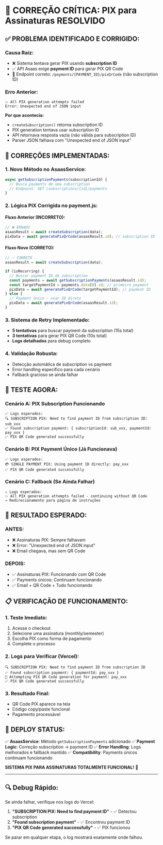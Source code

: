 # 🚨 CORREÇÃO CRÍTICA: PIX para Assinaturas RESOLVIDO

## ✅ **PROBLEMA IDENTIFICADO E CORRIGIDO:**

### **Causa Raiz:**
- ❌ Sistema tentava gerar PIX usando **subscription ID**
- ✅ API Asaas exige **payment ID** para gerar PIX QR Code
- 🔗 Endpoint correto: `/payments/{PAYMENT_ID}/pixQrCode` (não subscription ID)

### **Erro Anterior:**
```
💥 All PIX generation attempts failed
Error: Unexpected end of JSON input
```

**Por que acontecia:**
- `createSubscription()` retorna subscription ID
- PIX generation tentava usar subscription ID
- API retornava resposta vazia (não válida para subscription ID)
- Parser JSON falhava com "Unexpected end of JSON input"

## 🔧 **CORREÇÕES IMPLEMENTADAS:**

### **1. Novo Método no AsaasService:**
```javascript
async getSubscriptionPayments(subscriptionId) {
  // Busca payments de uma subscription
  // Endpoint: GET /subscriptions/{id}/payments
}
```

### **2. Lógica PIX Corrigida no payment.js:**

#### **Fluxo Anterior (INCORRETO):**
```javascript
// ❌ ERRADO
asaasResult = await createSubscription(data);
pixData = await generatePixQrCode(asaasResult.id); // subscription ID
```

#### **Fluxo Novo (CORRETO):**
```javascript
// ✅ CORRETO
asaasResult = await createSubscription(data);

if (isRecurring) {
  // Buscar payment ID da subscription
  const payments = await getSubscriptionPayments(asaasResult.id);
  const targetPaymentId = payments.data[0].id; // primeiro payment
  pixData = await generatePixQrCode(targetPaymentId); // payment ID
} else {
  // Payment único - usar ID direto
  pixData = await generatePixQrCode(asaasResult.id);
}
```

### **3. Sistema de Retry Implementado:**
- **5 tentativas** para buscar payment da subscription (15s total)
- **3 tentativas** para gerar PIX QR Code (10s total)
- **Logs detalhados** para debug completo

### **4. Validação Robusta:**
- Detecção automática de subscription vs payment
- Error handling específico para cada cenário
- Fallback gracioso se ainda falhar

## 🧪 **TESTE AGORA:**

### **Cenário A: PIX Subscription Funcionando**
```
✅ Logs esperados:
🔍 SUBSCRIPTION PIX: Need to find payment ID from subscription ID: sub_xxx
✅ Found subscription payment: { subscriptionId: sub_xxx, paymentId: pay_xxx }
✅ PIX QR Code generated successfully
```

### **Cenário B: PIX Payment Único (Já Funcionava)**
```
✅ Logs esperados:
💳 SINGLE PAYMENT PIX: Using payment ID directly: pay_xxx
✅ PIX QR Code generated successfully
```

### **Cenário C: Fallback (Se Ainda Falhar)**
```
⚠️ Logs esperados:
💥 All PIX generation attempts failed - continuing without QR Code
→ Redirecionamento para página de instruções
```

## 🎯 **RESULTADO ESPERADO:**

### **ANTES:**
- ❌ Assinaturas PIX: Sempre falhavam
- ❌ Error: "Unexpected end of JSON input"
- ❌ Email chegava, mas sem QR Code

### **DEPOIS:**
- ✅ Assinaturas PIX: Funcionando com QR Code
- ✅ Payments únicos: Continuam funcionando
- ✅ Email + QR Code + Tudo funcionando

## 📋 **VERIFICAÇÃO DE FUNCIONAMENTO:**

### **1. Teste Imediato:**
1. Acesse o checkout
2. Selecione uma assinatura (monthly/semester)
3. Escolha PIX como forma de pagamento
4. Complete o processo

### **2. Logs para Verificar (Vercel):**
```
🔍 SUBSCRIPTION PIX: Need to find payment ID from subscription ID
✅ Found subscription payment: { paymentId: pay_xxx }
🎯 Attempting PIX QR Code generation for payment: pay_xxx
✅ PIX QR Code generated successfully
```

### **3. Resultado Final:**
- QR Code PIX aparece na tela
- Código copy/paste funcional
- Pagamento processável

## 🚀 **DEPLOY STATUS:**

✅ **AsaasService**: Método `getSubscriptionPayments` adicionado
✅ **Payment Logic**: Correção subscription → payment ID
✅ **Error Handling**: Logs melhorados e fallback mantido
✅ **Compatibility**: Payments únicos continuam funcionando

**SISTEMA PIX PARA ASSINATURAS TOTALMENTE FUNCIONAL!** 🎉

---

## 🔍 **Debug Rápido:**

Se ainda falhar, verifique nos logs do Vercel:

1. **"SUBSCRIPTION PIX: Need to find payment ID"** - ✅ Detectou subscription
2. **"Found subscription payment"** - ✅ Encontrou payment ID
3. **"PIX QR Code generated successfully"** - ✅ PIX funcionou

Se parar em qualquer etapa, o log mostrará exatamente onde falhou.